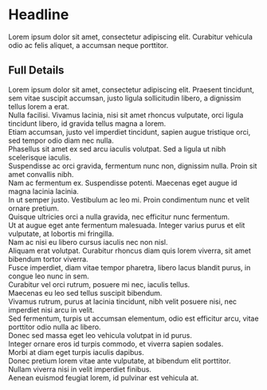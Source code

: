 # Headline

Lorem ipsum dolor sit amet, consectetur adipiscing elit. 
Curabitur vehicula odio ac felis aliquet, a accumsan neque porttitor. 

## Full Details

Lorem ipsum dolor sit amet, consectetur adipiscing elit. Praesent tincidunt, sem vitae suscipit accumsan, justo ligula sollicitudin libero, a dignissim tellus lorem a erat.  
Nulla facilisi. Vivamus lacinia, nisi sit amet rhoncus vulputate, orci ligula tincidunt libero, id gravida tellus magna a lorem.  
Etiam accumsan, justo vel imperdiet tincidunt, sapien augue tristique orci, sed tempor odio diam nec nulla.  
Phasellus sit amet ex sed arcu iaculis volutpat. Sed a ligula ut nibh scelerisque iaculis.  
Suspendisse ac orci gravida, fermentum nunc non, dignissim nulla. Proin sit amet convallis nibh.  
Nam ac fermentum ex. Suspendisse potenti. Maecenas eget augue id magna lacinia lacinia.  
In ut semper justo. Vestibulum ac leo mi. Proin condimentum nunc et velit ornare pretium.  
Quisque ultricies orci a nulla gravida, nec efficitur nunc fermentum.  
Ut at augue eget ante fermentum malesuada. Integer varius purus et elit vulputate, at lobortis mi fringilla.  
Nam ac nisi eu libero cursus iaculis nec non nisl.  
Aliquam erat volutpat. Curabitur rhoncus diam quis lorem viverra, sit amet bibendum tortor viverra.  
Fusce imperdiet, diam vitae tempor pharetra, libero lacus blandit purus, in congue leo nunc in sem.  
Curabitur vel orci rutrum, posuere mi nec, iaculis tellus.  
Maecenas eu leo sed tellus suscipit bibendum.  
Vivamus rutrum, purus at lacinia tincidunt, nibh velit posuere nisi, nec imperdiet nisi arcu in velit.  
Sed fermentum, turpis ut accumsan elementum, odio est efficitur arcu, vitae porttitor odio nulla ac libero.  
Donec sed massa eget leo vehicula volutpat in id purus.  
Integer ornare eros id turpis commodo, et viverra sapien sodales.  
Morbi at diam eget turpis iaculis dapibus.  
Donec pretium lorem vitae ante vulputate, at bibendum elit porttitor.  
Nullam viverra nisi in velit imperdiet finibus.  
Aenean euismod feugiat lorem, id pulvinar est vehicula at.  